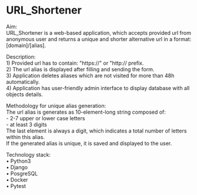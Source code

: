 # URL_Shortener

Aim:    
URL_Shortener is a web-based application, which accepts provided url from anonymous user and returns a unique and shorter alternative url in a format: [domain]/[alias].

Description:    
    1) Provided url has to contain: "https://" or "http:// prefix.      
    2) The url alias is displayed after filling and sending the form.   
    3) Application deletes aliases which are not visited for more than 48h automatically.       
    4) Application has user-friendly admin interface to display database with all objects details.     

Methodology for unique alias generation:        
The url alias is generates as 10-element-long string composed of:       
    - 2-7 upper or lower case letters   
    - at least 3 digits         
 The last element is always a digit, which indicates a total number of letters within this alias.   
 If the generated alias is unique, it is saved and displayed to the user.   

Technology stack:       
    • Python3   
    • Django    
    • PosgreSQL         
    • Docker    
    • Pytest    
